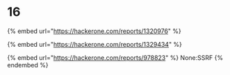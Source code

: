 # 16

{% embed url="https://hackerone.com/reports/1320976" %}

{% embed url="https://hackerone.com/reports/1329434" %}

{% embed url="https://hackerone.com/reports/978823" %}
None:SSRF
{% endembed %}

